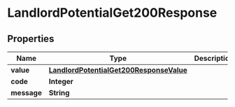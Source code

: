 

# LandlordPotentialGet200Response


## Properties

| Name | Type | Description | Notes |
|------------ | ------------- | ------------- | -------------|
|**value** | [**LandlordPotentialGet200ResponseValue**](LandlordPotentialGet200ResponseValue.md) |  |  [optional] |
|**code** | **Integer** |  |  [optional] |
|**message** | **String** |  |  [optional] |



